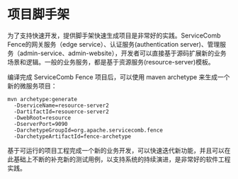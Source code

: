 # 项目脚手架

为了支持快速开发，提供脚手架快速生成项目是非常好的实践。ServiceComb Fence的网关服务（edge service）、认证服务(authentication server)、管理服务（admin-service、admin-website），开发者可以直接基于源码扩展新的业务场景和逻辑。一般的业务服务，都是基于资源服务(resource-server)模板。 

编译完成 ServiceComb Fence 项目后，可以使用 maven archetype 来生成一个新的微服务项目：


```shell
mvn archetype:generate 
  -DserviceName=resource-server2 
  -DartifactId=resouerce-server2
  -DwebRoot=resource 
  -DserverPort=9090 
  -DarchetypeGroupId=org.apache.servicecomb.fence 
  -DarchetypeArtifactId=fence-archetype 
```

基于可运行的项目工程完成一个新的业务开发，可以快速迭代新功能，并且可以在此基础上不断的补充新的测试用例，以支持系统的持续演进，是非常好的软件工程实践。 

